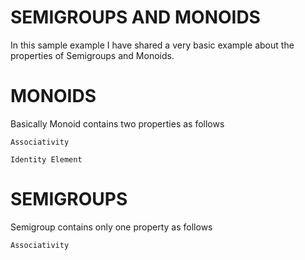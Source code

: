 SEMIGROUPS AND MONOIDS
====================================================

In this sample example I have shared a very basic example about the properties of Semigroups and Monoids. 

MONOIDS
=======

Basically Monoid contains two properties as follows

```
Associativity
```

```
Identity Element
```

SEMIGROUPS
==========

Semigroup contains only one property as follows

```
Associativity
```
